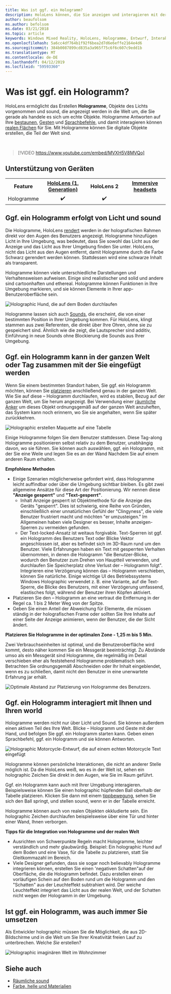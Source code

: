 ```yaml
---
title: Was ist ggf. ein Hologramm?
description: HoloLens können, die Sie anzeigen und interagieren mit der dreidimensionale Hologramme, Objekte, die aus Licht, und sound, die in der ganzen Welt, um Sie angezeigt.
author: beaufolsom
ms.author: befolsom
ms.date: 03/21/2018
ms.topic: article
keywords: Windows Mixed Reality, HoloLens, Hologramme, Entwurf, Interaktion
ms.openlocfilehash: 5a6cc4df764b1f92f6bea2d7d6e6effe2164e4d6
ms.sourcegitcommit: 384b0087899cd835a3a965f75c6f6c607c9edd1b
ms.translationtype: MT
ms.contentlocale: de-DE
ms.lasthandoff: 04/12/2019
ms.locfileid: "59593360"
---
```

# <a name="what-is-a-hologram"></a>Was ist ggf. ein Hologramm?

HoloLens ermöglicht das Erstellen **Hologramme**, Objekte des Lichts vorgenommen und sound, die angezeigt werden in die Welt um, die Sie gerade als handele es sich um echte Objekte. Hologramme Antworten auf Ihre [bestaunen](gaze.md), [Gesten](gestures.md) und [Sprachbefehle](voice-input.md), und damit interagieren können [realen Flächen](spatial-mapping.md) für Sie. Mit Hologramme können Sie digitale Objekte erstellen, die Teil der Welt sind.

<br>

>[!VIDEO https://www.youtube.com/embed/MVXH5V8MVQo]

## <a name="device-support"></a>Unterstützung von Geräten

<table>
<tr>
<th>Feature</th><th style="width:150px"> <a href="hololens-hardware-details.md">HoloLens (1. Generation)</a></th><th style="width:150px">HoloLens 2</th><th style="width:150px"> <a href="immersive-headset-hardware-details.md">Immersive headsets</a></th>
</tr><tr>
<td> Hologramme</td><td style="text-align: center;"> ✔️</td><td style="text-align: center;"> ✔️</td><td style="text-align: center;"></td>
</tr>
</table>

## <a name="a-hologram-is-made-of-light-and-sound"></a>Ggf. ein Hologramm erfolgt von Licht und sound

Die Hologramme, HoloLens [rendert](rendering.md) werden in der holografischen Rahmen direkt vor den Augen des Benutzers angezeigt. Hologramme hinzufügen Licht in Ihre Umgebung, was bedeutet, dass Sie sowohl das Licht aus der Anzeige und das Licht aus Ihrer Umgebung finden Sie unter. HoloLens, nicht das Licht aus den Augen entfernt, damit Hologramme durch die Farbe Schwarz gerendert werden können. Stattdessen wird eine schwarze Inhalt als transparent.

Hologramme können viele unterschiedliche Darstellungen und Verhaltensweisen aufweisen. Einige sind realistischer und solid und andere sind cartoonhaften und ethereal. Hologramme können Funktionen in Ihre Umgebung markieren, und sie können Elemente in Ihrer app-Benutzeroberfläche sein.

![Holographic Hund, die auf dem Boden durchlaufen](images/fang3-640px.jpg)

Hologramme lassen sich auch [Sounds](spatial-sound.md), die erscheint, die von einer bestimmten Position in Ihrer Umgebung kommen. Für HoloLens, klingt stammen aus zwei Referenten, die direkt über Ihre Ohren, ohne sie zu gespeichert sind. Ähnlich wie die zeigt, die Lautsprecher sind additiv, Einführung in neue Sounds ohne Blockierung die Sounds aus Ihrer Umgebung.

## <a name="a-hologram-can-be-placed-in-the-world-or-tag-along-with-you"></a>Ggf. ein Hologramm kann in der ganzen Welt oder Tag zusammen mit der Sie eingefügt werden

Wenn Sie einem bestimmten Standort haben, Sie ggf. ein Hologramm möchten, können Sie [platzieren](coordinate-systems.md) anschließend genau in der ganzen Welt. Wie Sie auf diese – Hologramm durchlaufen, wird es stabilen, Bezug auf der ganzen Welt, um Sie herum angezeigt. Bei Verwendung einer [räumliche Anker](coordinate-systems.md#spatial-anchors) um dieses Objekt ordnungsgemäß auf der ganzen Welt anzuheften, das System kann noch erinnern, wo Sie sie angehalten, wenn Sie später zurückkehren.

![Holographic erstellen Maquette auf eine Tabelle](images/image5-640px.png)

Einige Hologramme folgen Sie dem Benutzer stattdessen. Diese Tag-along Hologramme positionieren selbst relativ zu dem Benutzer, unabhängig davon, wo sie führen. Sie können auch auswählen, ggf. ein Hologramm, mit der Sie eine Weile und legen Sie es an der Wand Nachdem Sie auf einem anderen Raum erhalten.

**Empfohlene Methoden**
* Einige Szenarien möglicherweise gefordert wird, dass Hologramme leicht auffindbar oder über die Umgebung sichtbar bleiben. Es gibt zwei allgemeine Ansätze für diese Art der Positionierung. Wir nennen diese **"Anzeige gesperrt"** und **"Text-gesperrt"**.
   * Inhalt Anzeige gesperrt ist Objektmethode für die Anzeige des Geräts "gesperrt". Dies ist schwierig, eine Reihe von Gründen, einschließlich einer unnatürlichen Gefühl der "Clingyness", die viele Benutzer frustriert macht und möchten "er umzusteigen." Im Allgemeinen haben viele Designer es besser, Inhalte anzeigen-Sperren zu vermeiden gefunden.
   * Der Text-locked-Ansatz ist weitaus forgivable. Text-Sperren ist ggf. ein Hologramm des Benutzers Text oder Blicke Vektor angeschlossen ist, aber es befindet sich im 3D-Raum rund um den Benutzer. Viele Erfahrungen haben ein Text mit gesperrten Verhalten übernommen, in denen die Hologramm "die Benutzer-Blicke, wodurch den Benutzer zum Drehen von Hauptteil verwenden, und durchlaufen Sie Speicherplatz ohne Verlust der – Hologramm folgt". Integrieren eine Verzögerung können das – Hologramm verschieben, können Sie natürliche. Einige wichtige UI des Betriebssystems Windows Holographic verwendet z. B. eine Variante, auf die Text-Sperre, die Blicke des Benutzers, mit einer Verzögerung umfassend, elastisches folgt, während der Benutzer ihren Köpfen aktiviert.
* Platzieren Sie den – Hologramm an eine vertraut die Entfernung in der Regel ca. 1 bis 2 Meter Weg von der Spitze.
* Geben Sie einen Anteil der Abweichung für Elemente, die müssen ständig in der holografischen Frame oder sollten Sie Ihre Inhalte auf einer Seite der Anzeige animieren, wenn der Benutzer, die der Sicht ändert.

**Platzieren Sie Hologramme in der optimalen Zone - 1,25 m bis 5 Min.**

Zwei Verbrauchseinheiten ist optimal, und die Benutzeroberfläche wird kommt, desto näher kommen Sie ein Messgerät beeinträchtigt. Zu Abstände umso als ein Messgerät sind Hologramme, die regelmäßig im Detail verschieben eher als feststehend Hologramme problematisch sein. Betrachten Sie ordnungsgemäß Abschneiden oder Ihr Inhalt eingeblendet, wenn es zu schließen, damit nicht den Benutzer in eine unerwartete Erfahrung jar erhält.

![Optimale Abstand zur Platzierung von Hologramme des Benutzers.](images/distanceguiderendering-640px.png)

## <a name="a-hologram-interacts-with-you-and-your-world"></a>Ggf. ein Hologramm interagiert mit Ihnen und Ihren world

Hologramme werden nicht nur über Licht und Sound. Sie können außerdem einen aktiven Teil des Ihre Welt. Blicke – Hologramm und Geste mit der Hand, und befolgen Sie ggf. ein Hologramm starten kann. Geben einen Sprachbefehl, ggf. ein Hologramm und sie können Antworten.

![Holographic Motorcycle-Entwurf, die auf einem echten Motorcycle Text eingefügt](images/image8-640px.png)

Hologramme können persönliche Interaktionen, die nicht an anderer Stelle möglich ist. Da die HoloLens weiß, wo es in der Welt ist, sehen ein holographic Zeichen Sie direkt in den Augen, wie Sie im Raum geführt.

Ggf. ein Hologramm kann auch mit Ihrer Umgebung interagieren. Beispielsweise können Sie einen holographic hüpfenden Ball oberhalb der Tabelle platzieren. Klicken Sie dann mit einem [tippbewegung](gestures.md#air-tap), sehen Sie sich den Ball springt, und stellen sound, wenn er in der Tabelle erreicht.

Hologramme können auch von realen Objekten okkludierte sein. Ein holographic Zeichen durchlaufen beispielsweise über eine Tür und hinter einer Wand, Ihnen verborgen.

**Tipps für die Integration von Hologramme und der realen Welt**
* Ausrichten von Schwerpunkte Regeln macht Hologramme, leichter verständlich und mehr glaubwürdig. Beispiel: Ein holographic Hund auf dem Boden und eine Vase, für die Tabelle zu platzieren, statt Sie Gleitkommazahl im Bereich.
* Viele Designer gefunden, dass sie sogar noch believably Hologramme integrieren können, erstellen Sie einen 'negativen Schatten"auf der Oberfläche, die die Hologramm befindet. Dazu erstellen einen vorläufigen Schein auf den Boden rund um die Hologramm und den "Schatten" aus der Leuchteffekt subtrahiert wird. Der weiche Leuchteffekt integriert das Licht aus der realen Welt, und der Schatten nicht wegen der Hologramm in der Umgebung.

## <a name="a-hologram-is-whatever-you-dream-up"></a>Ist ggf. ein Hologramm, was auch immer Sie umsetzen

Als Entwickler holographic müssen Sie die Möglichkeit, die aus 2D-Bildschirme und in die Welt um Sie Ihrer Kreativität freien Lauf zu unterbrechen. Welche *Sie* erstellen?

![Holographic imaginären Welt im Wohnzimmer](images/designoverview.jpg)

## <a name="see-also"></a>Siehe auch
* [Räumliche sound](spatial-sound.md)
* [Farbe, helle und Materialien](color,-light-and-materials.md)
